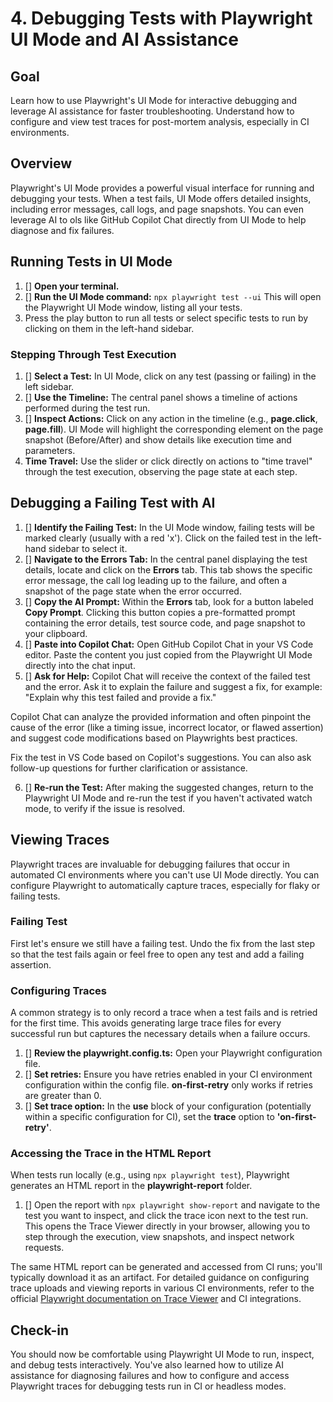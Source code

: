 # 4. Debugging Tests with Playwright UI Mode and AI Assistance

## Goal

Learn how to use Playwright's UI Mode for interactive debugging and leverage AI assistance for faster troubleshooting. Understand how to configure and view test traces for post-mortem analysis, especially in CI environments.

## Overview

Playwright's UI Mode provides a powerful visual interface for running and debugging your tests. When a test fails, UI Mode offers detailed insights, including error messages, call logs, and page snapshots. You can even leverage AI to
ols like GitHub Copilot Chat directly from UI Mode to help diagnose and fix failures.

## Running Tests in UI Mode

1. [] **Open your terminal.**
2. [] **Run the UI Mode command:** `npx playwright test --ui`
    This will open the Playwright UI Mode window, listing all your tests.
3. Press the play button to run all tests or select specific tests to run by clicking on them in the left-hand sidebar.

### Stepping Through Test Execution

1. [] **Select a Test:** In UI Mode, click on any test (passing or failing) in the left sidebar.
2. [] **Use the Timeline:** The central panel shows a timeline of actions performed during the test run.
3. [] **Inspect Actions:** Click on any action in the timeline (e.g., **page.click**, **page.fill**). UI Mode will highlight the corresponding element on the page snapshot (Before/After) and show details like execution time and parameters.
4.  **Time Travel:** Use the slider or click directly on actions to "time travel" through the test execution, observing the page state at each step.


## Debugging a Failing Test with AI

1. [] **Identify the Failing Test:** In the UI Mode window, failing tests will be marked clearly (usually with a red 'x'). Click on the failed test in the left-hand sidebar to select it.
2. [] **Navigate to the Errors Tab:** In the central panel displaying the test details, locate and click on the **Errors** tab. This tab shows the specific error message, the call log leading up to the failure, and often a snapshot of the page state when the error occurred.
3. [] **Copy the AI Prompt:** Within the **Errors** tab, look for a button labeled **Copy Prompt**. Clicking this button copies a pre-formatted prompt containing the error details, test source code, and page snapshot to your clipboard.
4. [] **Paste into Copilot Chat:** Open GitHub Copilot Chat in your VS Code editor. Paste the content you just copied from the Playwright UI Mode directly into the chat input.
5. [] **Ask for Help:** Copilot Chat will receive the context of the failed test and the error. Ask it to explain the failure and suggest a fix, for example: "Explain why this test failed and provide a fix."

Copilot Chat can analyze the provided information and often pinpoint the cause of the error (like a timing issue, incorrect locator, or flawed assertion) and suggest code modifications based on Playwrights best practices.

Fix the test in VS Code based on Copilot's suggestions. You can also ask follow-up questions for further clarification or assistance.

6. [] **Re-run the Test:** After making the suggested changes, return to the Playwright UI Mode and re-run the test if you haven't activated watch mode, to verify if the issue is resolved. 

## Viewing Traces

Playwright traces are invaluable for debugging failures that occur in automated CI environments where you can't use UI Mode directly. You can configure Playwright to automatically capture traces, especially for flaky or failing tests.

### Failing Test

First let's ensure we still have a failing test. Undo the fix from the last step so that the test fails again or feel free to open any test and add a failing assertion.

### Configuring Traces

A common strategy is to only record a trace when a test fails and is retried for the first time. This avoids generating large trace files for every successful run but captures the necessary details when a failure occurs.

1. [] **Review the **playwright.config.ts**:** Open your Playwright configuration file.
2. [] **Set **retries**:** Ensure you have retries enabled in your CI environment configuration within the config file. **on-first-retry** only works if retries are greater than 0.
3. [] **Set **trace** option:** In the **use** block of your configuration (potentially within a specific configuration for CI), set the **trace** option to **'on-first-retry'**.


### Accessing the Trace in the HTML Report

When tests run locally (e.g., using `npx playwright test`), Playwright generates an HTML report in the **playwright-report** folder. 

1. [] Open the report with `npx playwright show-report` and navigate to the test you want to inspect, and click the trace icon next to the test run. This opens the Trace Viewer directly in your browser, allowing you to step through the execution, view snapshots, and inspect network requests.

The same HTML report can be generated and accessed from CI runs; you'll typically download it as an artifact. For detailed guidance on configuring trace uploads and viewing reports in various CI environments, refer to the official [Playwright documentation on Trace Viewer](https://playwright.dev/docs/trace-viewer) and CI integrations.

## Check-in

You should now be comfortable using Playwright UI Mode to run, inspect, and debug tests interactively. You've also learned how to utilize AI assistance for diagnosing failures and how to configure and access Playwright traces for debugging tests run in CI or headless modes.

